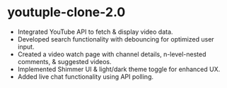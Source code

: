 # youtuple-clone-2.0

- Integrated YouTube API to fetch & display video data.
- Developed search functionality with debouncing for optimized user input.
- Created a video watch page with channel details, n-level-nested comments, & suggested videos.
- Implemented Shimmer UI & light/dark theme toggle for
  enhanced UX.
- Added live chat functionality using API polling.
